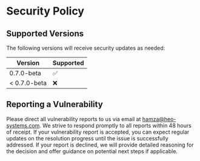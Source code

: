# Security Policy

## Supported Versions

The following versions will receive security updates as needed:

| Version       | Supported          |
| ------------  | ------------------ |
| 0.7.0-beta    | :white_check_mark: |
| < 0.7.0-beta  | :x:                |

## Reporting a Vulnerability

Please direct all vulnerability reports to us via email at hamza@heo-systems.com. 
We strive to respond promptly to all reports within 48 hours of receipt. If your vulnerability report is accepted, 
you can expect regular updates on the resolution progress until the issue is successfully addressed. 
If your report is declined, we will provide detailed reasoning for the decision and offer guidance on potential next steps if applicable.
